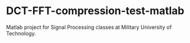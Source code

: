 # DCT-FFT-compression-test-matlab
Matlab project for Signal Processing classes at Military University of Technology.

